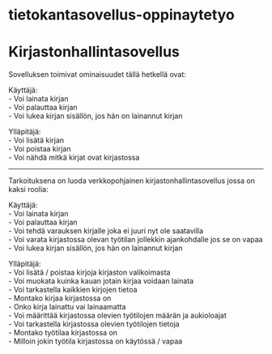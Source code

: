 # tietokantasovellus-oppinaytetyo  
# Kirjastonhallintasovellus  

Sovelluksen toimivat ominaisuudet tällä hetkellä ovat:  

Käyttäjä:  
    - Voi lainata kirjan  
    - Voi palauttaa kirjan  
    - Voi lukea kirjan sisällön, jos hän on lainannut kirjan  

Ylläpitäjä:  
    - Voi lisätä kirjan  
    - Voi poistaa kirjan  
    - Voi nähdä mitkä kirjat ovat kirjastossa  





-----------------------------
Tarkoituksena on luoda verkkopohjainen kirjastonhallintasovellus jossa on kaksi roolia:  

Käyttäjä:    
    - Voi lainata kirjan  
    - Voi palauttaa kirjan  
    - Voi tehdä varauksen kirjalle joka ei juuri nyt ole saatavilla  
    - Voi varata kirjastossa olevan työtilan jollekkin ajankohdalle jos se on vapaa  
    - Voi lukea kirjan sisällön, jos hän on lainannut kirjan

Ylläpitäjä:  
    - Voi lisätä / poistaa kirjoja kirjaston valikoimasta  
    - Voi muokata kuinka kauan jotain kirjaa voidaan lainata  
    - Voi tarkastella kaikkien kirjojen tietoa  
        - Montako kirjaa kirjastossa on  
        - Onko kirja lainattu vai lainaamatta  
    - Voi määrittää kirjastossa olevien työtilojen määrän ja aukioloajat  
    - Voi tarkastella kirjastossa olevien työtilojen tietoja  
        - Montako työtilaa kirjastossa on  
        - Milloin jokin työtila kirjastossa on käytössä / vapaa  


